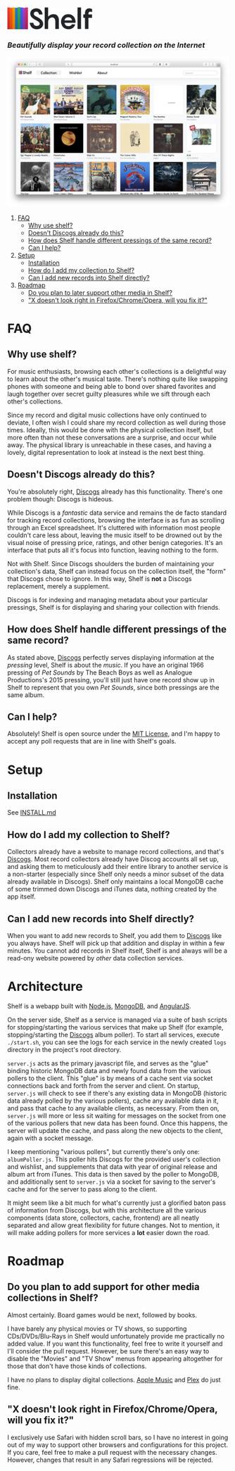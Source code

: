 <a href="#">
<img height="50" src="https://raw.githubusercontent.com/barrowclift/shelf/master/client/images/logo/shelf.png" />
</a>

### *Beautifully display your record collection on the Internet*

<img src="https://raw.githubusercontent.com/barrowclift/shelf/master/screenshots/collection.png" />

1. [FAQ](#faq)
	* [Why use shelf?](#why-use-shelf)
	* [Doesn't Discogs already do this?](#doesnt-discogs-already-do-this)
	* [How does Shelf handle different pressings of the same record?](#how-does-shelf-handle-different-pressings-of-the-same-record)
	* [Can I help?](#can-i-help)
2. [Setup](#setup)
	* [Installation](#installation)
	* [How do I add my collection to Shelf?](#how-do-i-add-my-collection-to-shelf)
	* [Can I add new records into Shelf directly?](#can-i-add-new-records-into-shelf-directly)
3. [Roadmap](#roadmap)
	* [Do you plan to later support other media in Shelf?](#do-you-plan-to-add-support-for-other-media-collections-in-shelf)
	* ["X doesn't look right in Firefox/Chrome/Opera, will you fix it?"](#x-doesnt-look-right-in-firefoxchromeopera-will-you-fix-it)

# FAQ

## Why use shelf?

For music enthusiasts, browsing each other's collections is a delightful way to learn about the other's musical taste. There's nothing quite like swapping phones with someone and being able to bond over shared favorites and laugh together over secret guilty pleasures while we sift through each other's collections.

Since my record and digital music collections have only continued to deviate, I often wish I could share my record collection as well during those times. Ideally, this would be done with the physical collection itself, but more often than not these conversations are a surprise, and occur while away. The physical library is unreachable in these cases, and having a lovely, digital representation to look at instead is the next best thing.

## Doesn't Discogs already do this?

You're absolutely right, [Discogs](https://www.discogs.com) already has this functionality. There's one problem though: Discogs is hideous.

While Discogs is a *fantastic* data service and remains the de facto standard for tracking record collections, browsing the interface is as fun as scrolling through an Excel spreadsheet. It's cluttered with information most people couldn't care less about, leaving the music itself to be drowned out by the visual noise of pressing price, ratings, and other benign categories. It's an interface that puts all it's focus into function, leaving nothing to the form.

Not with Shelf. Since Discogs shoulders the burden of maintaining your collection's data, Shelf can instead focus on the collection itself, the "form" that Discogs chose to ignore. In this way, Shelf is __not__ a Discogs replacement, merely a supplement.

Discogs is for indexing and managing metadata about your particular pressings, Shelf is for displaying and sharing your collection with friends.

## How does Shelf handle different pressings of the same record?

As stated above, [Discogs](https://www.discogs.com) perfectly serves displaying information at the *pressing* level, Shelf is about the *music*. If you have an original 1966 pressing of *Pet Sounds* by The Beach Boys as well as Analogue Productions's 2015 pressing, you'll still just have one record show up in Shelf to represent that you own *Pet Sounds*, since both pressings are the same album.

## Can I help?

Absolutely! Shelf is open source under the [MIT License](https://github.com/barrowclift/shelf/blob/master/LICENSE.md), and I'm happy to accept any poll requests that are in line with Shelf's goals.

# Setup

## Installation

See [INSTALL.md](#)

## How do I add my collection to Shelf?

Collectors already have a website to manage record collections, and that's [Discogs](https://www.discogs.com). Most record collectors already have Discog accounts all set up, and asking them to meticulously add their entire library to another service is a non-starter (especially since Shelf only needs a minor subset of the data already available in Discogs). Shelf only maintains a local MongoDB cache of some trimmed down Discogs and iTunes data, nothing created by the app itself.

## Can I add new records into Shelf directly?

When you want to add new records to Shelf, you add them to [Discogs](https://www.discogs.com) like you always have. Shelf will pick up that addition and display in within a few minutes. You cannot add records in Shelf itself, Shelf is and always will be a read-ony website powered by *other* data collection services.

# Architecture

Shelf is a webapp built with [Node.js](https://nodejs.org/en/), [MongoDB](https://www.mongodb.com), and [AngularJS](https://angularjs.org).

On the server side, Shelf as a service is managed via a suite of bash scripts for stopping/starting the various services that make up Shelf (for example, stopping/starting the [Discogs](https://www.discogs.com) album poller). To start all services, execute `./start.sh`, you can see the logs for each service in the newly created `logs` directory in the project's root directory.

`server.js` acts as the primary javascript file, and serves as the "glue" binding historic MongoDB data and newly found data from the various pollers to the client. This "glue" is by means of a cache sent via socket connections back and forth from the server and client. On startup, `server.js` will check to see if there's any existing data in MongoDB (historic data already polled by the various pollers), cache any available data in it, and pass that cache to any available clients, as necessary. From then on, `server.js` will more or less sit waiting for messages on the socket from one of the various pollers that new data has been found. Once this happens, the server will update the cache, and pass along the new objects to the client, again with a socket message.

I keep mentioning "various pollers", but currently there's only one: `albumPoller.js`. This poller hits Discogs for the provided user's collection and wishlist, and supplements that data with year of original release and album art from iTunes. This data is then saved by the poller to MongoDB, and additionally sent to `server.js` via a socket for saving to the server's cache and for the server to pass along to the client.

It might seem like a bit much for what's currently just a glorified baton pass of information from Discogs, but with this architecture all the various components (data store, collectors, cache, frontend) are all neatly separated and allow great flexibility for future changes. Not to mention, it will make adding pollers for more services a __lot__ easier down the road.

# Roadmap

## Do you plan to add support for other media collections in Shelf?

Almost certainly. Board games would be next, followed by books.

I have barely any physical movies or TV shows, so supporting CDs/DVDs/Blu-Rays in Shelf would unfortunately provide me practically no added value. If you want this functionality, feel free to write it yourself and I'll consider the pull request. However, be sure there's an easy way to disable the "Movies" and "TV Show" menus from appearing altogether for those that don't have those kinds of collections.

I have no plans to display digital collections. [Apple Music](https://www.apple.com/music/) and [Plex](https://www.plex.tv) do just fine.

## "X doesn't look right in Firefox/Chrome/Opera, will you fix it?"

I exclusively use Safari with hidden scroll bars, so I have no interest in going out of my way to support other browsers and configurations for this project. If you care, feel free to make a pull request with the necessary changes. However, changes that result in any Safari regressions will be rejected.
